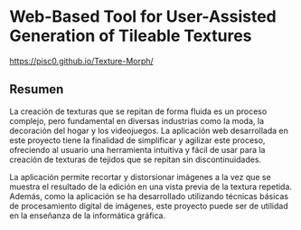# Web-Based Tool for User-Assisted Generation of Tileable Textures
https://pisc0.github.io/Texture-Morph/

## Resumen
La creación de texturas que se repitan de forma fluida es un proceso complejo, pero fundamental en diversas industrias como la moda, la decoración del hogar y los videojuegos. La aplicación web desarrollada en este proyecto tiene la finalidad de simplificar y agilizar este proceso, ofreciendo al usuario una herramienta intuitiva y fácil de usar para la creación de texturas de tejidos que se repitan sin discontinuidades.

La aplicación permite recortar y distorsionar imágenes a la vez que se muestra el resultado de la edición en una vista previa de la textura repetida. Además, como la aplicación se ha desarrollado utilizando técnicas básicas de procesamiento digital de imágenes, este proyecto puede ser de utilidad en la enseñanza de la informática gráfica.

